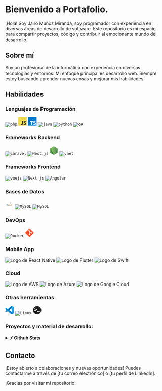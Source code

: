 # Bienvenido a Portafolio.

¡Hola! Soy Jairo Muñoz Miranda, soy programador con experiencia en diversas áreas de desarrollo de software. Este repositorio es mi espacio para compartir proyectos, código y contribuir al emocionante mundo del desarrollo.

## Sobre mí

Soy un profesional de la informática con experiencia en diversas tecnologías y entornos. Mi enfoque principal es desarrollo web. Siempre estoy buscando aprender nuevas cosas y mejorar mis habilidades.

## Habilidades

### Lenguajes de Programación
<code><img height="27" src="https://avatars.githubusercontent.com/u/25158?s=200&v=4" alt="php"></code>
<code><img height="27" src="https://raw.githubusercontent.com/github/explore/80688e429a7d4ef2fca1e82350fe8e3517d3494d/topics/javascript/javascript.png" alt="javascript"></code>
<code><img height="27" src="https://raw.githubusercontent.com/github/explore/80688e429a7d4ef2fca1e82350fe8e3517d3494d/topics/typescript/typescript.png" alt="typescript"></code>
<code><img height="30" src="https://i.blogs.es/e7b69c/java_logo/450_1000.webp" alt="java"></code>
<code><img height="30" src="https://avatars.githubusercontent.com/u/1525981?s=200&v=4" alt="python"></code>
<code><img height="30" src="https://upload.wikimedia.org/wikipedia/commons/thumb/d/d2/C_Sharp_Logo_2023.svg/320px-C_Sharp_Logo_2023.svg.png" alt="c#"></code>

### Frameworks Backend

<code><img height="27" src="https://avatars.githubusercontent.com/u/958072?s=200&v=4" alt="Laravel"></code>
<code><img height="27" src="https://upload.wikimedia.org/wikipedia/commons/a/a8/NestJS.svg" alt="Nest.js"></code>
<code><img height="27" src="https://raw.githubusercontent.com/github/explore/80688e429a7d4ef2fca1e82350fe8e3517d3494d/topics/nodejs/nodejs.png" alt="nodejs"></code>
<code><img height="27" src="https://upload.wikimedia.org/wikipedia/commons/7/7d/Microsoft_.NET_logo.svg" alt=".net"></code>

### Frameworks Frontend

<code><img height="27" src="https://avatars.githubusercontent.com/u/6128107?s=200&v=4" alt="vuejs"></code>
<code><img alt="Next.js" height="27px" src="https://avatars.githubusercontent.com/u/126103961?s=200&v=4" /></code>
<code><img alt="Angular" height="27px" src="https://avatars.githubusercontent.com/u/139426?s=200&v=4" /></code>

### Bases de Datos

<code><img alt="MySQL" width="26px" src="https://raw.githubusercontent.com/github/explore/80688e429a7d4ef2fca1e82350fe8e3517d3494d/topics/mysql/mysql.png" /></code>
<code><img height="27" src="https://encrypted-tbn0.gstatic.com/images?q=tbn%3AANd9GcSTTzPAw-55ssm1Im594xYZ9eRQu2JylrkYLg&usqp=CAU" alt="MySQL"></code>
<code><img height="27" src="https://encrypted-tbn0.gstatic.com/images?q=tbn%3AANd9GcSTTzPAw-55ssm1Im594xYZ9eRQu2JylrkYLg&usqp=CAU" alt="MySQL"></code>

### DevOps
<code><img height="27" src="https://avatars.githubusercontent.com/u/7739233?s=200&v=4" alt="Docker"></code>
<code><img height="27" src="https://raw.githubusercontent.com/devicons/devicon/master/icons/git/git-original.svg" alt="git"></code>

### Mobile App

![Logo de React Native](url_del_logo_react_native) ![Logo de Flutter](url_del_logo_flutter) ![Logo de Swift](url_del_logo_swift)


### Cloud

![Logo de AWS](url_del_logo_aws) ![Logo de Azure](url_del_logo_azure) ![Logo de Google Cloud](url_del_logo_gcp)


### Otras herramientas

<code><img height="27" src="https://raw.githubusercontent.com/github/explore/80688e429a7d4ef2fca1e82350fe8e3517d3494d/topics/visual-studio-code/visual-studio-code.png" /></code>
<code><img alt="Linux" width="26px" src="https://www.vectorlogo.zone/logos/npmjs/npmjs-icon.svg" /></code>
<code><img height="27" src="https://raw.githubusercontent.com/github/explore/80688e429a7d4ef2fca1e82350fe8e3517d3494d/topics/terminal/terminal.png" alt="terminal"></code>

### Proyectos y material de desarrollo:

<details>
<summary><b>⚡ Github Stats</b></summary>
<img height="180em" src="https://github-readme-stats.vercel.app/api?username=jairmmz&show_icons=true&hide_border=true&&count_private=true&include_all_commits=true&theme=radical" />
  <img height="180em" src="https://github-readme-stats.vercel.app/api/top-langs/?username=jairmmz&show_icons=true&hide_border=true&layout=compact&langs_count=8&theme=radical"/>
</details>

## Contacto

¡Estoy abierto a colaboraciones y nuevas oportunidades! Puedes contactarme a través de [tu correo electrónico] o [tu perfil de LinkedIn].

¡Gracias por visitar mi repositorio!


